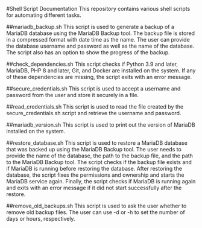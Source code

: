 #Shell Script Documentation
This repository contains various shell scripts for automating different tasks.

##mariadb_backup.sh
This script is used to generate a backup of a MariaDB database using the MariaDB Backup tool. The backup file is stored in a compressed format with date time as the name. The user can provide the database username and password as well as the name of the database. The script also has an option to show the progress of the backup.

##check_dependencies.sh
This script checks if Python 3.9 and later, MariaDB, PHP 8 and later, Git, and Docker are installed on the system. If any of these dependencies are missing, the script exits with an error message.

##secure_credentials.sh
This script is used to accept a username and password from the user and store it securely in a file.

##read_credentials.sh
This script is used to read the file created by the secure_credentials.sh script and retrieve the username and password.

##mariadb_version.sh
This script is used to print out the version of MariaDB installed on the system.

##restore_database.sh
This script is used to restore a MariaDB database that was backed up using the MariaDB Backup tool. The user needs to provide the name of the database, the path to the backup file, and the path to the MariaDB Backup tool. The script checks if the backup file exists and if MariaDB is running before restoring the database. After restoring the database, the script fixes the permissions and ownership and starts the MariaDB service again. Finally, the script checks if MariaDB is running again and exits with an error message if it did not start successfully after the restore.

##remove_old_backups.sh
This script is used to ask the user whether to remove old backup files. The user can use -d or -h to set the number of days or hours, respectively.
